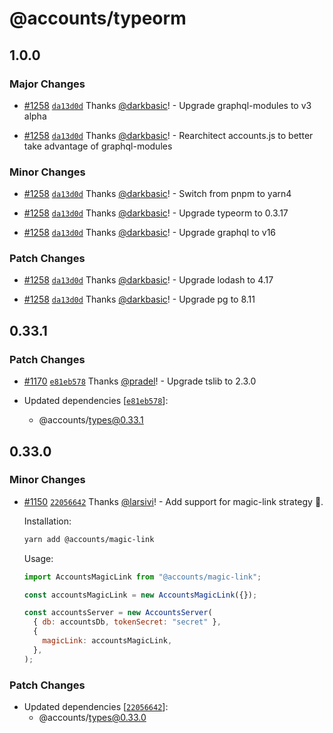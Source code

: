 # @accounts/typeorm

## 1.0.0

### Major Changes

- [#1258](https://github.com/accounts-js/accounts/pull/1258) [`da13d0d`](https://github.com/accounts-js/accounts/commit/da13d0dc96f05b83f28d5d367d1dc96a00210bf8) Thanks [@darkbasic](https://github.com/darkbasic)! - Upgrade graphql-modules to v3 alpha

- [#1258](https://github.com/accounts-js/accounts/pull/1258) [`da13d0d`](https://github.com/accounts-js/accounts/commit/da13d0dc96f05b83f28d5d367d1dc96a00210bf8) Thanks [@darkbasic](https://github.com/darkbasic)! - Rearchitect accounts.js to better take advantage of graphql-modules

### Minor Changes

- [#1258](https://github.com/accounts-js/accounts/pull/1258) [`da13d0d`](https://github.com/accounts-js/accounts/commit/da13d0dc96f05b83f28d5d367d1dc96a00210bf8) Thanks [@darkbasic](https://github.com/darkbasic)! - Switch from pnpm to yarn4

- [#1258](https://github.com/accounts-js/accounts/pull/1258) [`da13d0d`](https://github.com/accounts-js/accounts/commit/da13d0dc96f05b83f28d5d367d1dc96a00210bf8) Thanks [@darkbasic](https://github.com/darkbasic)! - Upgrade typeorm to 0.3.17

- [#1258](https://github.com/accounts-js/accounts/pull/1258) [`da13d0d`](https://github.com/accounts-js/accounts/commit/da13d0dc96f05b83f28d5d367d1dc96a00210bf8) Thanks [@darkbasic](https://github.com/darkbasic)! - Upgrade graphql to v16

### Patch Changes

- [#1258](https://github.com/accounts-js/accounts/pull/1258) [`da13d0d`](https://github.com/accounts-js/accounts/commit/da13d0dc96f05b83f28d5d367d1dc96a00210bf8) Thanks [@darkbasic](https://github.com/darkbasic)! - Upgrade lodash to 4.17

- [#1258](https://github.com/accounts-js/accounts/pull/1258) [`da13d0d`](https://github.com/accounts-js/accounts/commit/da13d0dc96f05b83f28d5d367d1dc96a00210bf8) Thanks [@darkbasic](https://github.com/darkbasic)! - Upgrade pg to 8.11

## 0.33.1

### Patch Changes

- [#1170](https://github.com/accounts-js/accounts/pull/1170) [`e81eb578`](https://github.com/accounts-js/accounts/commit/e81eb578b35906346b6fadd6c5768b82879f6cda) Thanks [@pradel](https://github.com/pradel)! - Upgrade tslib to 2.3.0

- Updated dependencies [[`e81eb578`](https://github.com/accounts-js/accounts/commit/e81eb578b35906346b6fadd6c5768b82879f6cda)]:
  - @accounts/types@0.33.1

## 0.33.0

### Minor Changes

- [#1150](https://github.com/accounts-js/accounts/pull/1150) [`22056642`](https://github.com/accounts-js/accounts/commit/220566425755a7015569d8e518095701ff7122e2) Thanks [@larsivi](https://github.com/larsivi)! - Add support for magic-link strategy 🎉.

  Installation:

  ```sh
  yarn add @accounts/magic-link
  ```

  Usage:

  ```js
  import AccountsMagicLink from "@accounts/magic-link";

  const accountsMagicLink = new AccountsMagicLink({});

  const accountsServer = new AccountsServer(
    { db: accountsDb, tokenSecret: "secret" },
    {
      magicLink: accountsMagicLink,
    },
  );
  ```

### Patch Changes

- Updated dependencies [[`22056642`](https://github.com/accounts-js/accounts/commit/220566425755a7015569d8e518095701ff7122e2)]:
  - @accounts/types@0.33.0
